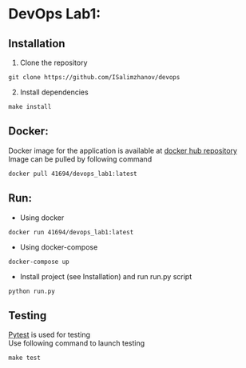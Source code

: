 # DevOps Lab1:
## Installation
1) Clone the repository
```
git clone https://github.com/ISalimzhanov/devops
```
2) Install dependencies
```
make install
```

## Docker:
Docker image for the application is available at [docker hub repository](https://hub.docker.com/repository/docker/41694/devops_lab1:latest) <br/>
Image can be pulled by following command
```
docker pull 41694/devops_lab1:latest
```

## Run:
* Using docker
```
docker run 41694/devops_lab1:latest
```
* Using docker-compose
```
docker-compose up
```
* Install project (see Installation) and run run.py script
```
python run.py
```

## Testing
[Pytest](https://docs.pytest.org) is used for testing </br>
Use following command to launch testing
```
make test
```
